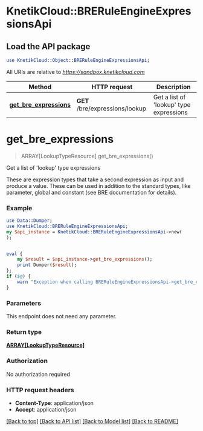 # KnetikCloud::BRERuleEngineExpressionsApi

## Load the API package
```perl
use KnetikCloud::Object::BRERuleEngineExpressionsApi;
```

All URIs are relative to *https://sandbox.knetikcloud.com*

Method | HTTP request | Description
------------- | ------------- | -------------
[**get_bre_expressions**](BRERuleEngineExpressionsApi.md#get_bre_expressions) | **GET** /bre/expressions/lookup | Get a list of &#39;lookup&#39; type expressions


# **get_bre_expressions**
> ARRAY[LookupTypeResource] get_bre_expressions()

Get a list of 'lookup' type expressions

These are expression types that take a second expression as input and produce a value. These can be used in addition to the standard types, like parameter, global and constant (see BRE documentation for details).

### Example 
```perl
use Data::Dumper;
use KnetikCloud::BRERuleEngineExpressionsApi;
my $api_instance = KnetikCloud::BRERuleEngineExpressionsApi->new(
);


eval { 
    my $result = $api_instance->get_bre_expressions();
    print Dumper($result);
};
if ($@) {
    warn "Exception when calling BRERuleEngineExpressionsApi->get_bre_expressions: $@\n";
}
```

### Parameters
This endpoint does not need any parameter.

### Return type

[**ARRAY[LookupTypeResource]**](LookupTypeResource.md)

### Authorization

No authorization required

### HTTP request headers

 - **Content-Type**: application/json
 - **Accept**: application/json

[[Back to top]](#) [[Back to API list]](../README.md#documentation-for-api-endpoints) [[Back to Model list]](../README.md#documentation-for-models) [[Back to README]](../README.md)

